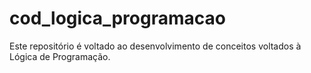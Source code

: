 # cod_logica_programacao
Este repositório é voltado ao desenvolvimento de conceitos voltados à Lógica de Programação.

